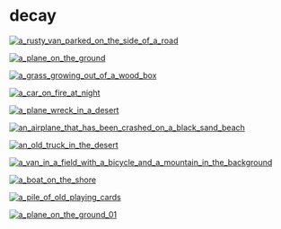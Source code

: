 # decay

<a href="a_rusty_van_parked_on_the_side_of_a_road.jpg"><img alt="a_rusty_van_parked_on_the_side_of_a_road" src="a_rusty_van_parked_on_the_side_of_a_road.jpg"></a>

<a href="a_plane_on_the_ground.jpg"><img alt="a_plane_on_the_ground" src="a_plane_on_the_ground.jpg"></a>

<a href="a_grass_growing_out_of_a_wood_box.jpg"><img alt="a_grass_growing_out_of_a_wood_box" src="a_grass_growing_out_of_a_wood_box.jpg"></a>

<a href="a_car_on_fire_at_night.jpg"><img alt="a_car_on_fire_at_night" src="a_car_on_fire_at_night.jpg"></a>

<a href="a_plane_wreck_in_a_desert.jpg"><img alt="a_plane_wreck_in_a_desert" src="a_plane_wreck_in_a_desert.jpg"></a>

<a href="an_airplane_that_has_been_crashed_on_a_black_sand_beach.jpg"><img alt="an_airplane_that_has_been_crashed_on_a_black_sand_beach" src="an_airplane_that_has_been_crashed_on_a_black_sand_beach.jpg"></a>

<a href="an_old_truck_in_the_desert.jpg"><img alt="an_old_truck_in_the_desert" src="an_old_truck_in_the_desert.jpg"></a>

<a href="a_van_in_a_field_with_a_bicycle_and_a_mountain_in_the_background.jpg"><img alt="a_van_in_a_field_with_a_bicycle_and_a_mountain_in_the_background" src="a_van_in_a_field_with_a_bicycle_and_a_mountain_in_the_background.jpg"></a>

<a href="a_boat_on_the_shore.jpg"><img alt="a_boat_on_the_shore" src="a_boat_on_the_shore.jpg"></a>

<a href="a_pile_of_old_playing_cards.jpg"><img alt="a_pile_of_old_playing_cards" src="a_pile_of_old_playing_cards.jpg"></a>

<a href="a_plane_on_the_ground_01.jpg"><img alt="a_plane_on_the_ground_01" src="a_plane_on_the_ground_01.jpg"></a>

